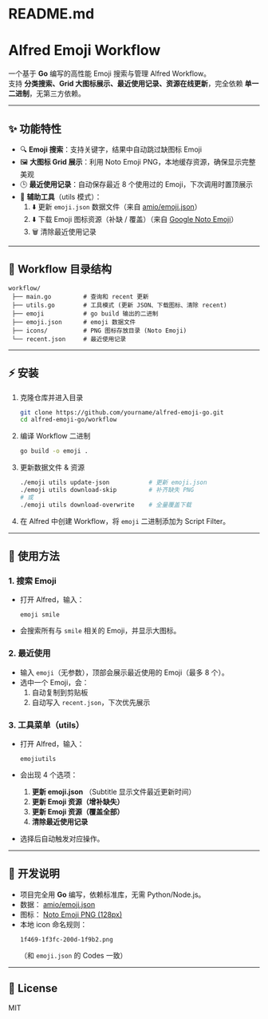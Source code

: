 # README.md

# Alfred Emoji Workflow

一个基于 **Go** 编写的高性能 Emoji 搜索与管理 Alfred Workflow。  
支持 **分类搜索、Grid 大图标展示、最近使用记录、资源在线更新**，完全依赖 **单一二进制**，无第三方依赖。  

---

## ✨ 功能特性

- 🔍 **Emoji 搜索**：支持关键字，结果中自动跳过缺图标 Emoji  
- 🖼️ **大图标 Grid 展示**：利用 Noto Emoji PNG，本地缓存资源，确保显示完整美观  
- 🕒 **最近使用记录**：自动保存最近 8 个使用过的 Emoji，下次调用时置顶展示  
- 🔧 **辅助工具**（utils 模式）：  
  1. ⬇️ 更新 `emoji.json` 数据文件（来自 [amio/emoji.json](https://github.com/amio/emoji.json)）  
  2. ⬇️ 下载 Emoji 图标资源（补缺 / 覆盖）（来自 [Google Noto Emoji](https://github.com/googlefonts/noto-emoji)）  
  3. 🗑️ 清除最近使用记录  

---

## 📂 Workflow 目录结构

```
workflow/
 ├── main.go         # 查询和 recent 更新
 ├── utils.go        # 工具模式 (更新 JSON、下载图标、清除 recent)
 ├── emoji           # go build 输出的二进制
 ├── emoji.json      # emoji 数据文件
 ├── icons/          # PNG 图标存放目录 (Noto Emoji)
 └── recent.json     # 最近使用记录
```

---

## ⚡ 安装

1. 克隆仓库并进入目录
   ```bash
   git clone https://github.com/yourname/alfred-emoji-go.git
   cd alfred-emoji-go/workflow
   ```

2. 编译 Workflow 二进制
   ```bash
   go build -o emoji .
   ```

3. 更新数据文件 & 资源
   ```bash
   ./emoji utils update-json           # 更新 emoji.json
   ./emoji utils download-skip         # 补齐缺失 PNG
   # 或
   ./emoji utils download-overwrite    # 全量覆盖下载
   ```

4. 在 Alfred 中创建 Workflow，将 `emoji` 二进制添加为 Script Filter。

---

## 🚀 使用方法

### 1. 搜索 Emoji

- 打开 Alfred，输入：

  ```
  emoji smile
  ```

- 会搜索所有与 `smile` 相关的 Emoji，并显示大图标。

### 2. 最近使用

- 输入 `emoji`（无参数），顶部会展示最近使用的 Emoji（最多 8 个）。  
- 选中一个 Emoji，会：
  1. 自动复制到剪贴板
  2. 自动写入 `recent.json`，下次优先展示  

### 3. 工具菜单（utils）

- 打开 Alfred，输入：

  ```
  emojiutils
  ```

- 会出现 4 个选项：
  1. **更新 emoji.json** （Subtitle 显示文件最近更新时间）  
  2. **更新 Emoji 资源（增补缺失）**  
  3. **更新 Emoji 资源（覆盖全部）**  
  4. **清除最近使用记录**  

- 选择后自动触发对应操作。

---

## 🔧 开发说明

- 项目完全用 **Go** 编写，依赖标准库，无需 Python/Node.js。  
- 数据： [amio/emoji.json](https://github.com/amio/emoji.json)  
- 图标： [Noto Emoji PNG (128px)](https://github.com/googlefonts/noto-emoji/tree/main/png/128)  
- 本地 icon 命名规则：  
  ```
  1f469-1f3fc-200d-1f9b2.png
  ```
  （和 `emoji.json` 的 Codes 一致）

---

## 📝 License

MIT
